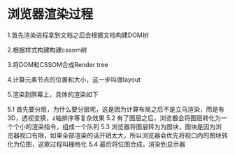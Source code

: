 # 浏览器渲染过程

1.首先渲染进程拿到文档之后会根据文档构建DOM树

2.根据样式构建构建cssom树

3.将DOM和CSSOM合成Render tree

4.计算元素节点的位置和大小，这一步叫做layout

5.渲染到屏幕上，具体的渲染如下

5.1 首先要分层，为什么要分层呢，这是因为计算布局之后不是立马渲染，而是有3D，透视变换，z轴排序等复杂效果
5.2 有了图层之后，浏览器会将图层转化为一个个小的渲染指令，组成一个队列
5.3 浏览器将图层转为为图块，图块是因为浏览器视口有限，如果全部渲染的话开销太大，所以浏览器会优先将视口内的图块转化为位图，这歌过程叫栅格化
5.4 最后将位图合成，渲染到显示器